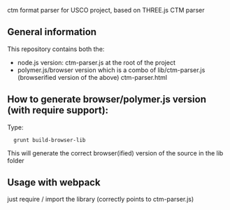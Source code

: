 ctm format parser for USCO project, based on THREE.js CTM parser

General information
-------------------
This repository contains both the:
- node.js version:
ctm-parser.js at the root of the project
- polymer.js/browser version which is a combo of
lib/ctm-parser.js (browserified version of the above)
ctm-parser.html


How to generate browser/polymer.js version (with require support):
------------------------------------------------------------------
Type: 

      grunt build-browser-lib

This will generate the correct browser(ified) version of the source in the lib folder



Usage with webpack
------------------

  just require / import the library (correctly points to ctm-parser.js)